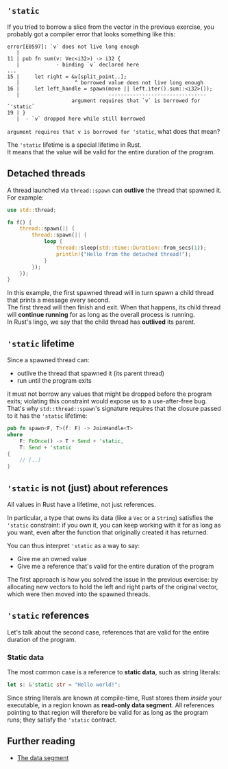 ## `'static`

If you tried to borrow a slice from the vector in the previous exercise,
you probably got a compiler error that looks something like this:

```text
error[E0597]: `v` does not live long enough
   |
11 | pub fn sum(v: Vec<i32>) -> i32 {
   |            - binding `v` declared here
...
15 |     let right = &v[split_point..];
   |                  ^ borrowed value does not live long enough
16 |     let left_handle = spawn(move || left.iter().sum::<i32>());
   |                             -------------------------------- 
                     argument requires that `v` is borrowed for `'static`
19 | }
   |  - `v` dropped here while still borrowed
```

`argument requires that v is borrowed for 'static`, what does that mean?

The `'static` lifetime is a special lifetime in Rust.\
It means that the value will be valid for the entire duration of the program.

## Detached threads

A thread launched via `thread::spawn` can **outlive** the thread that spawned it.\
For example:

```rust
use std::thread;

fn f() {
    thread::spawn(|| {
        thread::spawn(|| {
            loop {
                thread::sleep(std::time::Duration::from_secs(1));
                println!("Hello from the detached thread!");
            }
        });
    });
}
```

In this example, the first spawned thread will in turn spawn
a child thread that prints a message every second.\
The first thread will then finish and exit. When that happens,
its child thread will **continue running** for as long as the
overall process is running.\
In Rust's lingo, we say that the child thread has **outlived**
its parent.

## `'static` lifetime

Since a spawned thread can:

- outlive the thread that spawned it (its parent thread)
- run until the program exits

it must not borrow any values that might be dropped before the program exits;
violating this constraint would expose us to a use-after-free bug.\
That's why `std::thread::spawn`'s signature requires that the closure passed to it
has the `'static` lifetime:

```rust
pub fn spawn<F, T>(f: F) -> JoinHandle<T> 
where
    F: FnOnce() -> T + Send + 'static,
    T: Send + 'static
{
    // [..]
}
```

## `'static` is not (just) about references

All values in Rust have a lifetime, not just references.

In particular, a type that owns its data (like a `Vec` or a `String`)
satisfies the `'static` constraint: if you own it, you can keep working with it
for as long as you want, even after the function that originally created it
has returned.

You can thus interpret `'static` as a way to say:

- Give me an owned value
- Give me a reference that's valid for the entire duration of the program

The first approach is how you solved the issue in the previous exercise:
by allocating new vectors to hold the left and right parts of the original vector,
which were then moved into the spawned threads.

## `'static` references

Let's talk about the second case, references that are valid for the entire
duration of the program.

### Static data

The most common case is a reference to **static data**, such as string literals:

```rust
let s: &'static str = "Hello world!";
```

Since string literals are known at compile-time, Rust stores them _inside_ your executable,
in a region known as **read-only data segment**.
All references pointing to that region will therefore be valid for as long as
the program runs; they satisfy the `'static` contract.

## Further reading

- [The data segment](https://en.wikipedia.org/wiki/Data_segment)
